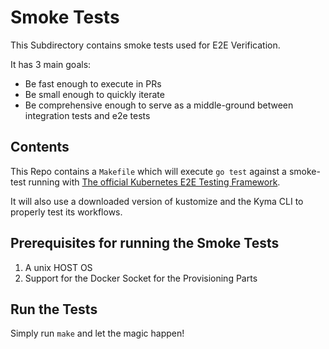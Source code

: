 # Smoke Tests

This Subdirectory contains smoke tests used for E2E Verification.

It has 3 main goals:

- Be fast enough to execute in PRs
- Be small enough to quickly iterate
- Be comprehensive enough to serve as a middle-ground between integration tests and e2e tests

## Contents

This Repo contains a `Makefile` which will execute `go test` against a smoke-test running
with [The official Kubernetes E2E Testing Framework](https://github.com/kubernetes-sigs/e2e-framework).

It will also use a downloaded version of kustomize and the Kyma CLI to properly test its workflows.

## Prerequisites for running the Smoke Tests

1. A unix HOST OS
2. Support for the Docker Socket for the Provisioning Parts

## Run the Tests

Simply run `make` and let the magic happen!
